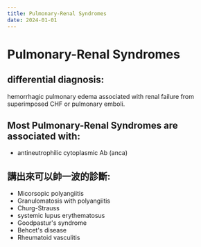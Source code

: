 ```yaml
---
title: Pulmonary-Renal Syndromes
date: 2024-01-01
---
```

# Pulmonary-Renal Syndromes

## differential diagnosis:
hemorrhagic pulmonary edema associated with renal failure from superimposed CHF or pulmonary emboli.

## Most Pulmonary-Renal Syndromes are associated with:
- antineutrophilic cytoplasmic Ab (anca)

## 講出來可以帥一波的診斷: 
- Micorsopic polyangiitis
- Granulomatosis with polyangiitis
- Churg-Strauss
- systemic lupus erythematosus
- Goodpastur's syndrome
- Behcet's disease
- Rheumatoid vasculitis

